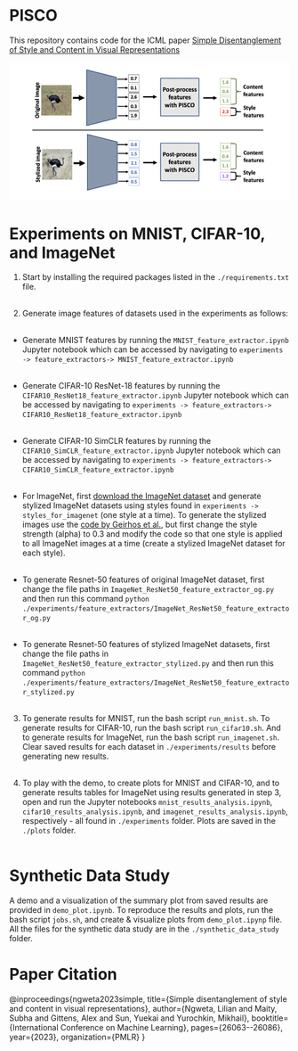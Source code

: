 # PISCO

This repository contains code for the ICML paper [Simple Disentanglement of Style and Content in Visual Representations](https://arxiv.org/abs/2302.09795)

![title](pisco_illustration.png)

# Experiments on MNIST, CIFAR-10, and ImageNet 

1. Start by installing the required packages listed in the `./requirements.txt` file. <br><br>

2. Generate image features of datasets used in the experiments as follows: <br><br>
  - Generate MNIST features by running the `MNIST_feature_extractor.ipynb` Jupyter notebook which can be accessed by navigating to `experiments -> feature_extractors-> MNIST_feature_extractor.ipynb` <br><br>
  
  - Generate CIFAR-10 ResNet-18 features by running the `CIFAR10_ResNet18_feature_extractor.ipynb` Jupyter notebook which can be accessed by navigating to `experiments -> feature_extractors-> CIFAR10_ResNet18_feature_extractor.ipynb` <br><br>
  
  - Generate CIFAR-10 SimCLR features by running the `CIFAR10_SimCLR_feature_extractor.ipynb` Jupyter notebook which can be accessed by navigating to `experiments -> feature_extractors-> CIFAR10_SimCLR_feature_extractor.ipynb`  <br><br>
  
  - For ImageNet, first [download the ImageNet dataset](https://www.kaggle.com/competitions/imagenet-object-localization-challenge/data) and generate stylized ImageNet datasets using styles found in `experiments -> styles_for_imagenet` (one style at a time). To generate the stylized images use the [code by Geirhos et al.](https://github.com/rgeirhos/Stylized-ImageNet), but first change the style strength (alpha) to 0.3 and modify the code so that one style is applied to all ImageNet images at a time (create a stylized ImageNet dataset for each style). <br><br>
  
  - To generate Resnet-50 features of original ImageNet dataset, first change the file paths in `ImageNet_ResNet50_feature_extractor_og.py` and then run this command `python ./experiments/feature_extractors/ImageNet_ResNet50_feature_extractor_og.py` <br><br>
  
  - To generate Resnet-50 features of stylized ImageNet datasets, first change the file paths in `ImageNet_ResNet50_feature_extractor_stylized.py` and then run this command `python ./experiments/feature_extractors/ImageNet_ResNet50_feature_extractor_stylized.py` <br><br>
  
3. To generate results for MNIST, run the bash script `run_mnist.sh`. To generate results for CIFAR-10, run the bash script `run_cifar10.sh`. And to generate results for ImageNet, run the bash script `run_imagenet.sh`. Clear saved results for each dataset in `./experiments/results` before generating new results. <br><br>

4. To play with the demo, to create plots for MNIST and CIFAR-10, and to generate results tables for ImageNet using results generated in step 3, open and run the Jupyter notebooks `mnist_results_analysis.ipynb`, `cifar10_results_analysis.ipynb`, and `imagenet_results_analysis.ipynb`, respectively - all found in `./experiments` folder. Plots are saved in the `./plots` folder. <br><br>


# Synthetic Data Study

A demo and a visualization of the summary plot from saved results are provided in `demo_plot.ipynb`.  To reproduce the results and plots, run the bash script `jobs.sh`, and create \& visualize plots from `demo_plot.ipynp` file. All the files for the synthetic data study are in the `./synthetic_data_study` folder.


# Paper Citation

@inproceedings{ngweta2023simple,
  title={Simple disentanglement of style and content in visual representations},
  author={Ngweta, Lilian and Maity, Subha and Gittens, Alex and Sun, Yuekai and Yurochkin, Mikhail},
  booktitle={International Conference on Machine Learning},
  pages={26063--26086},
  year={2023},
  organization={PMLR}
}


